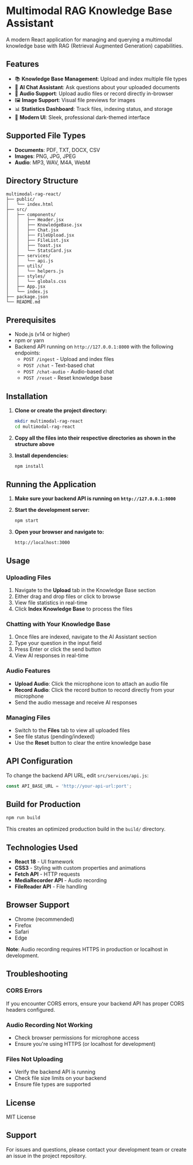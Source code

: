 # Multimodal RAG Knowledge Base Assistant

A modern React application for managing and querying a multimodal knowledge base with RAG (Retrieval Augmented Generation) capabilities.

## Features

- 📚 **Knowledge Base Management**: Upload and index multiple file types
- 💬 **AI Chat Assistant**: Ask questions about your uploaded documents
- 🎤 **Audio Support**: Upload audio files or record directly in-browser
- 🖼️ **Image Support**: Visual file previews for images
- 📊 **Statistics Dashboard**: Track files, indexing status, and storage
- 🎨 **Modern UI**: Sleek, professional dark-themed interface

## Supported File Types

- **Documents**: PDF, TXT, DOCX, CSV
- **Images**: PNG, JPG, JPEG
- **Audio**: MP3, WAV, M4A, WebM

## Directory Structure

```
multimodal-rag-react/
├── public/
│   └── index.html
├── src/
│   ├── components/
│   │   ├── Header.jsx
│   │   ├── KnowledgeBase.jsx
│   │   ├── Chat.jsx
│   │   ├── FileUpload.jsx
│   │   ├── FileList.jsx
│   │   ├── Toast.jsx
│   │   └── StatsCard.jsx
│   ├── services/
│   │   └── api.js
│   ├── utils/
│   │   └── helpers.js
│   ├── styles/
│   │   └── globals.css
│   ├── App.jsx
│   └── index.js
├── package.json
└── README.md
```

## Prerequisites

- Node.js (v14 or higher)
- npm or yarn
- Backend API running on `http://127.0.0.1:8000` with the following endpoints:
  - `POST /ingest` - Upload and index files
  - `POST /chat` - Text-based chat
  - `POST /chat-audio` - Audio-based chat
  - `POST /reset` - Reset knowledge base

## Installation

1. **Clone or create the project directory:**
   ```bash
   mkdir multimodal-rag-react
   cd multimodal-rag-react
   ```

2. **Copy all the files into their respective directories as shown in the structure above**

3. **Install dependencies:**
   ```bash
   npm install
   ```

## Running the Application

1. **Make sure your backend API is running on `http://127.0.0.1:8000`**

2. **Start the development server:**
   ```bash
   npm start
   ```

3. **Open your browser and navigate to:**
   ```
   http://localhost:3000
   ```

## Usage

### Uploading Files

1. Navigate to the **Upload** tab in the Knowledge Base section
2. Either drag and drop files or click to browse
3. View file statistics in real-time
4. Click **Index Knowledge Base** to process the files

### Chatting with Your Knowledge Base

1. Once files are indexed, navigate to the AI Assistant section
2. Type your question in the input field
3. Press Enter or click the send button
4. View AI responses in real-time

### Audio Features

- **Upload Audio**: Click the microphone icon to attach an audio file
- **Record Audio**: Click the record button to record directly from your microphone
- Send the audio message and receive AI responses

### Managing Files

- Switch to the **Files** tab to view all uploaded files
- See file status (pending/indexed)
- Use the **Reset** button to clear the entire knowledge base

## API Configuration

To change the backend API URL, edit `src/services/api.js`:

```javascript
const API_BASE_URL = 'http://your-api-url:port';
```

## Build for Production

```bash
npm run build
```

This creates an optimized production build in the `build/` directory.

## Technologies Used

- **React 18** - UI framework
- **CSS3** - Styling with custom properties and animations
- **Fetch API** - HTTP requests
- **MediaRecorder API** - Audio recording
- **FileReader API** - File handling

## Browser Support

- Chrome (recommended)
- Firefox
- Safari
- Edge

**Note**: Audio recording requires HTTPS in production or localhost in development.

## Troubleshooting

### CORS Errors
If you encounter CORS errors, ensure your backend API has proper CORS headers configured.

### Audio Recording Not Working
- Check browser permissions for microphone access
- Ensure you're using HTTPS (or localhost for development)

### Files Not Uploading
- Verify the backend API is running
- Check file size limits on your backend
- Ensure file types are supported

## License

MIT License

## Support

For issues and questions, please contact your development team or create an issue in the project repository.